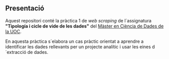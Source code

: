 



## Presentació

Aquest repositori conté la pràctica 1 de _web scraping_ de l´assignatura __"Tipología i cicle de vide de les dades"__ del 
[Màster en Ciència de Dades de la UOC](https://estudios.uoc.edu/es/masters-universitarios/data-science/presentacion).

En aquesta pràctica s´elabora un cas pràctic orientat a aprendre a identificar les dades rellevants per un projecte analític
i usar les eines d´extracció de dades.


